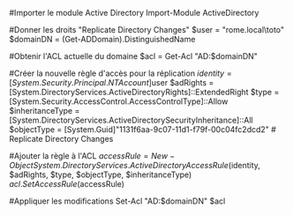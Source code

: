 #Importer le module Active Directory
Import-Module ActiveDirectory

#Donner les droits "Replicate Directory Changes"
$user = "rome.local\toto"
$domainDN = (Get-ADDomain).DistinguishedName

#Obtenir l'ACL actuelle du domaine
$acl = Get-Acl "AD:$domainDN"

#Créer la nouvelle règle d'accès pour la réplication
$identity = [System.Security.Principal.NTAccount]$user
$adRights = [System.DirectoryServices.ActiveDirectoryRights]::ExtendedRight
$type = [System.Security.AccessControl.AccessControlType]::Allow
$inheritanceType = [System.DirectoryServices.ActiveDirectorySecurityInheritance]::All
$objectType = [System.Guid]"1131f6aa-9c07-11d1-f79f-00c04fc2dcd2" # Replicate Directory Changes

#Ajouter la règle à l'ACL
$accessRule = New-Object System.DirectoryServices.ActiveDirectoryAccessRule($identity, $adRights, $type, $objectType, $inheritanceType)
$acl.SetAccessRule($accessRule)

#Appliquer les modifications
Set-Acl "AD:$domainDN" $acl
